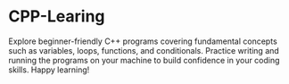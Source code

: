 # CPP-Learing
Explore beginner-friendly C++ programs covering fundamental concepts such as variables, loops, functions, and conditionals. Practice writing and running the programs on your machine to build confidence in your coding skills. Happy learning!

